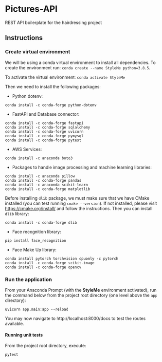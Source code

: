# Pictures-API
REST API boilerplate for the hairdressing project

## Instructions
### Create virtual environment
We will be using a conda virtual environment to install all dependencies. To create the environment run: `conda create --name StyleMe python=3.8.5`.

To activate the virtual environment: `conda activate StyleMe`

Then we need to install the following packages:
* Python dotenv:
```shell script
conda install -c conda-forge python-dotenv
```
* FastAPI and Database connector:
```shell script
conda install -c conda-forge fastapi
conda install -c conda-forge sqlalchemy
conda install -c conda-forge uvicorn
conda install -c conda-forge pymysql
conda install -c conda-forge pytest
```

* AWS Services:
```shell script
conda install -c anaconda boto3
```

* Packages to handle image processing and machine learning libraries:
```shell script
conda install -c anaconda pillow
conda install -c conda-forge pandas
conda install -c anaconda scikit-learn
conda install -c conda-forge matplotlib
```

Before installing `dlib` package, we must make sure that we have CMake installed (you can test running `cmake --version`). If not installed, please visit https://cmake.org/install/ and follow the instructions. Then you can install `dlib` library:

```shell script
conda install -c conda-forge dlib
```

* Face recognition library:
```shell script
pip install face_recognition
```

* Face Make Up library:
```shell script
conda install pytorch torchvision cpuonly -c pytorch
conda install -c conda-forge scikit-image
conda install -c conda-forge opencv
```

### Run the application
From your Anaconda Prompt (with the __StyleMe__ environment activated), run the command below from the project root directory (one level above the `app` directory):

```shell script
uvicorn app.main:app --reload
```

You may now navigate to http://localhost:8000/docs to test the routes available.

#### Running unit tests
From the project root directory, execute:
```shell script
pytest
```